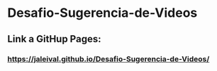 # Desafio-Sugerencia-de-Videos
## Link a GitHup Pages:
### https://jaleival.github.io/Desafio-Sugerencia-de-Videos/